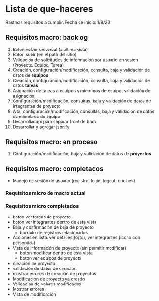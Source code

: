 # Lista de que-haceres

Rastrear requisitos a cumplir.
Fecha de inicio: 1/9/23

## Requisitos macro: backlog

1. Boton volver universal (a ultima vista)
1. Boton subir (en el path del sitio)
1. Validación de solicitudes de informacion por usuario en sesion (Proyecto, Equipo, Tarea)
1. Creación, configuración/modificación,  consulta, baja y validación de datos de **equipos**
1. Creación, configuración/modificación,  consulta, baja y validación de datos **tareas**
1. Asignación de tareas a equipos y miembros de equipo, validación de asignación
1. Configuración/modificación, consultas, baja y validación de datos de integrantes de proyecto
1. Alta, configuración/modificación, consultas, baja y validación de datos de miembros de equipo
1. Desarrollar api para separar front de back
1. Desarrollar y agregar jsonify

## Requisitos macro: en proceso

1. Configuración/modificación, baja y validación de datos de **proyectos**

## Requisitos macro: completados

- Manejo de sesión de usuario (registro, login, logout, cookies)

### Requisitos micro de macro actual

### Requisitos micro completados

- boton ver tareas de proyecto
- boton ver integrantes dentro de esta vista
- Baja y confirmación de baja de proyecto
  - borrado de registros relacionados
- Acciones en lista: ver detalles (ojito), ver integrantes (icono con personitas)
- Vista de información de proyecto (sin permitir modificar)
  - boton modificar dentro de esta vista
  - boton ver equipos de proyecto
- creación de proyecto
- validación de datos de creacion
- mostrar errores de creación de proyectos
- Modificacion de proyecto ya creado
- Validacion de valores modificados
- Mostrar errores
- Vista de modificación
